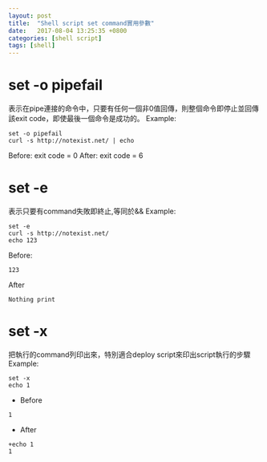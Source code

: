 ```yaml
---
layout: post
title:  "Shell script set command實用參數"
date:   2017-08-04 13:25:35 +0800
categories: [shell script]
tags: [shell]
---
```


# set -o pipefail
表示在pipe連接的命令中，只要有任何一個非0值回傳，則整個命令即停止並回傳該exit
code，即使最後一個命令是成功的。
Example:
```
set -o pipefail
curl -s http://notexist.net/ | echo
```
Before: exit code = 0
After: exit code = 6

# set -e
表示只要有command失敗即終止,等同於&&
Example:
```
set -e
curl -s http://notexist.net/
echo 123
```

Before:
```
123
```
After
```
Nothing print
```

# set -x
把執行的command列印出來，特別適合deploy script來印出script執行的步驟
Example:
```
set -x
echo 1
```

* Before
```
1
```
* After
```
+echo 1
1
```
